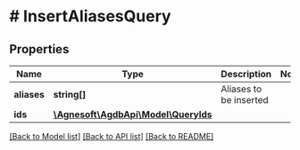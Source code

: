 # # InsertAliasesQuery

## Properties

Name | Type | Description | Notes
------------ | ------------- | ------------- | -------------
**aliases** | **string[]** | Aliases to be inserted |
**ids** | [**\Agnesoft\\AgdbApi\Model\QueryIds**](QueryIds.md) |  |

[[Back to Model list]](../../README.md#models) [[Back to API list]](../../README.md#endpoints) [[Back to README]](../../README.md)
